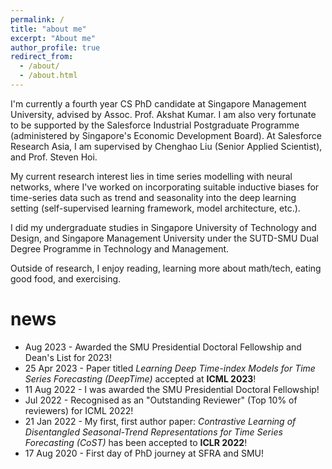 ```yaml
---
permalink: /
title: "about me"
excerpt: "About me"
author_profile: true
redirect_from: 
  - /about/
  - /about.html
---
```


I'm currently a fourth year CS PhD candidate at Singapore Management University, advised by Assoc. Prof. Akshat Kumar. I am also very fortunate to be supported by the Salesforce Industrial Postgraduate Programme (administered by Singapore's Economic Development Board). At Salesforce Research Asia, I am supervised by Chenghao Liu (Senior Applied Scientist), and Prof. Steven Hoi.

My current research interest lies in time series modelling with neural networks, where I've worked on incorporating suitable inductive biases for time-series data such as trend and seasonality into the deep learning setting (self-supervised learning framework, model architecture, etc.).

I did my undergraduate studies in Singapore University of Technology and Design, and Singapore Management University under the SUTD-SMU Dual Degree Programme in Technology and Management.

Outside of research, I enjoy reading, learning more about math/tech, eating good food, and exercising.

news
======
* Aug 2023 - Awarded the SMU Presidential Doctoral Fellowship and Dean's List for 2023!
* 25 Apr 2023 - Paper titled _Learning Deep Time-index Models for Time Series Forecasting (DeepTime)_ accepted at __ICML 2023__!
* 11 Aug 2022 - I was awarded the SMU Presidential Doctoral Fellowship!
* Jul 2022 - Recognised as an "Outstanding Reviewer" (Top 10% of reviewers) for ICML 2022!
* 21 Jan 2022 - My first, first author paper: _Contrastive Learning of Disentangled Seasonal-Trend Representations for Time Series Forecasting (CoST)_ has been accepted to __ICLR 2022__!
* 17 Aug 2020 - First day of PhD journey at SFRA and SMU!
